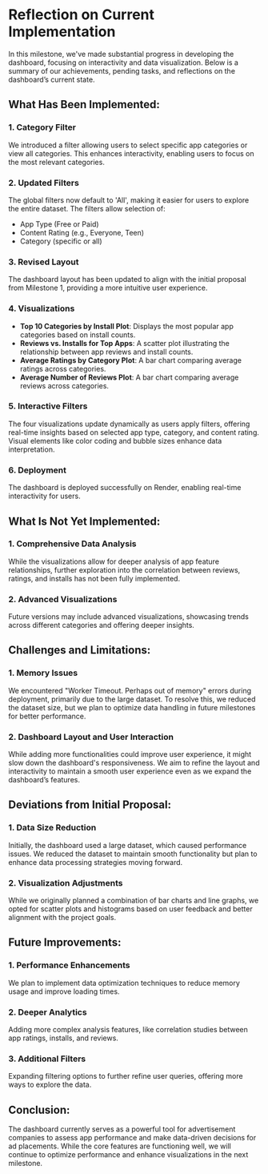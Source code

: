 # Reflection on Current Implementation

In this milestone, we've made substantial progress in developing the dashboard, focusing on interactivity and data visualization. Below is a summary of our achievements, pending tasks, and reflections on the dashboard’s current state.

## What Has Been Implemented:

### 1. **Category Filter**  
We introduced a filter allowing users to select specific app categories or view all categories. This enhances interactivity, enabling users to focus on the most relevant categories.

### 2. **Updated Filters**  
The global filters now default to 'All', making it easier for users to explore the entire dataset. The filters allow selection of:
  - App Type (Free or Paid)
  - Content Rating (e.g., Everyone, Teen)
  - Category (specific or all)

### 3. **Revised Layout**  
The dashboard layout has been updated to align with the initial proposal from Milestone 1, providing a more intuitive user experience.

### 4. **Visualizations**  
- **Top 10 Categories by Install Plot**: Displays the most popular app categories based on install counts.
- **Reviews vs. Installs for Top Apps**: A scatter plot illustrating the relationship between app reviews and install counts.
- **Average Ratings by Category Plot**: A bar chart comparing average ratings across categories.
- **Average Number of Reviews Plot**: A bar chart comparing average reviews across categories.

### 5. **Interactive Filters**  
The four visualizations update dynamically as users apply filters, offering real-time insights based on selected app type, category, and content rating. Visual elements like color coding and bubble sizes enhance data interpretation.

### 6. **Deployment**  
The dashboard is deployed successfully on Render, enabling real-time interactivity for users.

## What Is Not Yet Implemented:

### 1. **Comprehensive Data Analysis**  
While the visualizations allow for deeper analysis of app feature relationships, further exploration into the correlation between reviews, ratings, and installs has not been fully implemented.

### 2. **Advanced Visualizations**  
Future versions may include advanced visualizations, showcasing trends across different categories and offering deeper insights.

## Challenges and Limitations:

### 1. **Memory Issues**  
We encountered "Worker Timeout. Perhaps out of memory" errors during deployment, primarily due to the large dataset. To resolve this, we reduced the dataset size, but we plan to optimize data handling in future milestones for better performance.

### 2. **Dashboard Layout and User Interaction**  
While adding more functionalities could improve user experience, it might slow down the dashboard's responsiveness. We aim to refine the layout and interactivity to maintain a smooth user experience even as we expand the dashboard’s features.

## Deviations from Initial Proposal:

### 1. **Data Size Reduction**  
Initially, the dashboard used a large dataset, which caused performance issues. We reduced the dataset to maintain smooth functionality but plan to enhance data processing strategies moving forward.

### 2. **Visualization Adjustments**  
While we originally planned a combination of bar charts and line graphs, we opted for scatter plots and histograms based on user feedback and better alignment with the project goals.

## Future Improvements:

### 1. **Performance Enhancements**  
We plan to implement data optimization techniques to reduce memory usage and improve loading times.

### 2. **Deeper Analytics**  
Adding more complex analysis features, like correlation studies between app ratings, installs, and reviews.

### 3. **Additional Filters**  
Expanding filtering options to further refine user queries, offering more ways to explore the data.

## Conclusion:  
The dashboard currently serves as a powerful tool for advertisement companies to assess app performance and make data-driven decisions for ad placements. While the core features are functioning well, we will continue to optimize performance and enhance visualizations in the next milestone.
